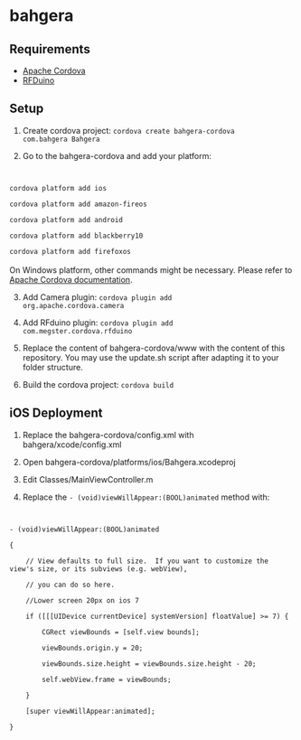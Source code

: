 <h1>bahgera</h1>

<h2>Requirements</h2>
<ul>
	<li><a href="http://cordova.apache.org/">Apache Cordova</a></li>
	<li><a href="http://www.rfduino.com/">RFDuino</a></li>
</ul>

<h2>Setup</h2>

1. Create cordova project:
<code>cordova create bahgera-cordova com.bahgera Bahgera</code>

2. Go to the bahgera-cordova and add your platform:
<code>
	<br>cordova platform add ios
	<br>cordova platform add amazon-fireos
	<br>cordova platform add android
    <br>cordova platform add blackberry10
    <br>cordova platform add firefoxos
</code>
<br>On Windows platform, other commands might be necessary. Please refer to <a href="http://cordova.apache.org/docs/en/4.0.0//guide_cli_index.md.html#The%20Command-Line%20Interface">Apache Cordova documentation</a>.

3. Add Camera plugin:
<code>cordova plugin add org.apache.cordova.camera</code>

4. Add RFduino plugin:
<code>cordova plugin add com.megster.cordova.rfduino</code>

5. Replace the content of bahgera-cordova/www with the content of this repository. You may use the update.sh script after adapting it to your folder structure.

6. Build the cordova project:
<code>cordova build</code>

<h2>iOS Deployment</h2>

1. Replace the bahgera-cordova/config.xml with bahgera/xcode/config.xml

2. Open bahgera-cordova/platforms/ios/Bahgera.xcodeproj

3. Edit Classes/MainViewController.m

4. Replace the <code>- (void)viewWillAppear:(BOOL)animated</code> method with:
<code>
<br>- (void)viewWillAppear:(BOOL)animated
<br>{
<br>    // View defaults to full size.  If you want to customize the view's size, or its subviews (e.g. webView),
<br>    // you can do so here.
<br>    //Lower screen 20px on ios 7
<br>    if ([[[UIDevice currentDevice] systemVersion] floatValue] >= 7) {
<br>        CGRect viewBounds = [self.view bounds];
<br>        viewBounds.origin.y = 20;
<br>        viewBounds.size.height = viewBounds.size.height - 20;
<br>        self.webView.frame = viewBounds;
<br>    }
<br>    [super viewWillAppear:animated];
<br>}
</code>

